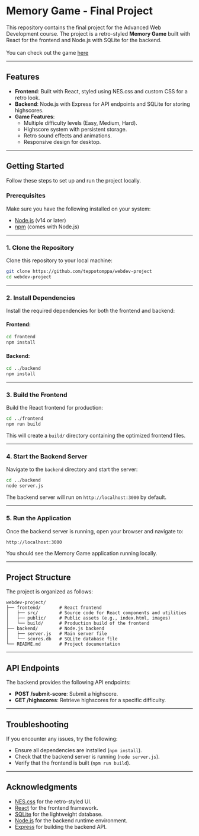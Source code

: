 # Memory Game - Final Project

This repository contains the final project for the Advanced Web Development course. The project is a retro-styled **Memory Game** built with React for the frontend and Node.js with SQLite for the backend.<br><br>
You can check out the game [here](https://salmon-field-07c1a5f03.6.azurestaticapps.net/)

---

## Features

- **Frontend**: Built with React, styled using NES.css and custom CSS for a retro look.
- **Backend**: Node.js with Express for API endpoints and SQLite for storing highscores.
- **Game Features**:
  - Multiple difficulty levels (Easy, Medium, Hard).
  - Highscore system with persistent storage.
  - Retro sound effects and animations.
  - Responsive design for desktop.

---

## Getting Started

Follow these steps to set up and run the project locally.

### Prerequisites

Make sure you have the following installed on your system:
- [Node.js](https://nodejs.org/) (v14 or later)
- [npm](https://www.npmjs.com/) (comes with Node.js)

---

### 1. Clone the Repository

Clone this repository to your local machine:

```bash
git clone https://github.com/teppotomppa/webdev-project
cd webdev-project
```

---

### 2. Install Dependencies

Install the required dependencies for both the frontend and backend:

#### Frontend:
```bash
cd frontend
npm install
```

#### Backend:
```bash
cd ../backend
npm install
```

---

### 3. Build the Frontend

Build the React frontend for production:

```bash
cd ../frontend
npm run build
```

This will create a `build/` directory containing the optimized frontend files.

---

### 4. Start the Backend Server

Navigate to the `backend` directory and start the server:

```bash
cd ../backend
node server.js
```

The backend server will run on `http://localhost:3000` by default.

---

### 5. Run the Application

Once the backend server is running, open your browser and navigate to:

```
http://localhost:3000
```

You should see the Memory Game application running locally.

---

## Project Structure

The project is organized as follows:

```
webdev-project/
├── frontend/       # React frontend
│   ├── src/        # Source code for React components and utilities
│   ├── public/     # Public assets (e.g., index.html, images)
│   └── build/      # Production build of the frontend
├── backend/        # Node.js backend
│   ├── server.js   # Main server file
│   └── scores.db   # SQLite database file
└── README.md       # Project documentation
```

---

## API Endpoints

The backend provides the following API endpoints:

- **POST /submit-score**: Submit a highscore.
- **GET /highscores**: Retrieve highscores for a specific difficulty.

---

## Troubleshooting

If you encounter any issues, try the following:
- Ensure all dependencies are installed (`npm install`).
- Check that the backend server is running (`node server.js`).
- Verify that the frontend is built (`npm run build`).

---

## Acknowledgments

- [NES.css](https://nostalgic-css.github.io/NES.css/) for the retro-styled UI.
- [React](https://reactjs.org/) for the frontend framework.
- [SQLite](https://www.sqlite.org/) for the lightweight database.
- [Node.js](https://nodejs.org/) for the backend runtime environment.
- [Express](https://expressjs.com/) for building the backend API.
